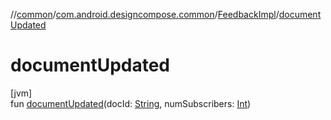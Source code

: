 //[common](../../../index.md)/[com.android.designcompose.common](../index.md)/[FeedbackImpl](index.md)/[documentUpdated](document-updated.md)

# documentUpdated

[jvm]\
fun [documentUpdated](document-updated.md)(docId: [String](https://kotlinlang.org/api/latest/jvm/stdlib/kotlin/-string/index.html), numSubscribers: [Int](https://kotlinlang.org/api/latest/jvm/stdlib/kotlin/-int/index.html))
